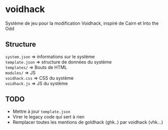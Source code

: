 # voidhack

Système de jeu pour la modification Voidhack, inspiré de Cairn et Into the Odd

## Structure

`system.json` => informations sur le système  
`template.json` => structure de données du système  
`templates/` => Bouts de HTML  
`modules/` => JS  
`voidhack.css` => CSS du système  
`voidhack.js` => JS du système  

## TODO

- Mettre à jour `template.json`
- Virer le legacy code qui sert à rien
- Remplacer toutes les mentions de goldhack (ghk..) par voidhack (vhk...)